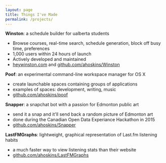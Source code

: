 ```yaml
---
layout: page
title: Things I've Made
permalink: /projects/
---
```


**Winston**: a schedule builder for ualberta students

- Browse courses, real-time search, schedule generation, block off busy time, preferences
- 1,000 users within 24 hours of launch
- Actively developed and maintained 
- [heywinston.com](http://heywinston.com) and [github.com/ahoskins/Winston](http://github.com/ahoskins/Winston)

**Poof**: an experimental command-line workspace manager for OS X

- create launchable spaces containing groups of applications
- examples of spaces: development, writing, music
- [github.com/ahoskins/poof](http://github.com/ahoskins/poof)

**Snapper**: a snapchat bot with a passion for Edmonton public art

- send it a snap and it'll send back a random picture of Edmonton art
- done during the Canadian Open Data Experiance Hackathon in 2015
- [github.com/ahoskins/Snapper](github.com/ahoskins/Snapper)

**LastFMGraphs**: lightweight, graphical representation of Last.fm listening habits

- a much faster way to view listening stats than their website
- [github.com/ahoskins/LastFMGraphs](http://github.com/ahoskins/LastFMGraphs)
